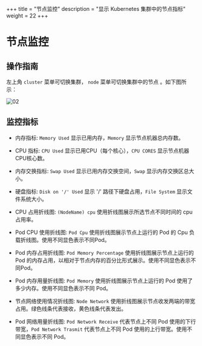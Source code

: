 ﻿+++
title = "节点监控"
description = "显示 Kubernetes 集群中的节点指标"
weight = 22
+++

# 节点监控

## 操作指南

左上角 `cluster` 菜单可切换集群， `node` 菜单可切换集群中的节点 。如下图所示：

![02](/docs/user-guide/operating-manage/basic-monitoring/image/node_template.png)

## 监控指标

 - 内存指标: `Memory Used` 显示已用内存，`Memory` 显示节点机器总内存数。

 - CPU 指标: `CPU Used` 显示已用CPU（每个核心），`CPU CORES` 显示节点机器CPU核心数。

 - 内存交换指标: `Swap Used` 显示已用内存交换空间，`Swap` 显示内存交换区总大小。

 - 硬盘指标: `Disk on '/' Used` 显示 '/' 路径下硬盘占用，`File System` 显示文件系统大小。

 - CPU 占用折线图: `(NodeName) cpu` 使用折线图展示所选节点不同时间的 cpu 占用率。

 - Pod CPU 使用折线图: `Pod Cpu` 使用折线图展示节点上运行的 Pod 的 Cpu 负载折线图。使用不同显色表示不同Pod。

 - Pod 内存占用折线图: `Pod Memory Percentage` 使用折线图展示节点上运行的 Pod 的内存占用，以相对于节点内存的百分比形式展示。使用不同显色表示不同Pod。

 - Pod 内存用量折线图: `Pod Memory` 使用折线图展示节点上运行的 Pod 使用了多少内存。使用不同显色表示不同 Pod。

 - 节点网络使用情况折线图: `Node Network` 使用折线图展示节点收发两端的带宽占用。绿色线条代表接收，黄色线条代表发出。

 - Pod 网络用量折线图: `Pod Network Receive` 代表节点上不同 Pod 使用的下行带宽，`Pod Network Trasmit` 代表节点上不同 Pod 使用的上行带宽。使用不同显色表示不同 Pod。